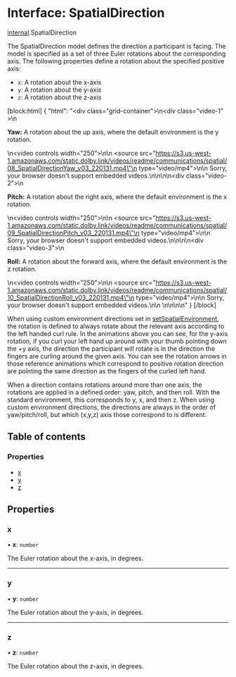 # Interface: SpatialDirection

[internal](../modules/internal.md).SpatialDirection

The SpatialDirection model defines the direction a participant is facing. The model is specified as a set of three Euler rotations about the corresponding axis. The following properties define a rotation about the specified positive axis:

- `x`: A rotation about the x-axis
- `y`: A rotation about the y-axis
- `z`: A rotation about the z-axis

[block:html]
{
  "html": "<div class=\"grid-container\">\n<div class=\"video-1\" >\n <p><b>Yaw:</b> A rotation about the up axis, where the default environment is the y rotation.</p>\n<video controls width=\"250\">\n\n <source src=\"https://s3.us-west-1.amazonaws.com/static.dolby.link/videos/readme/communications/spatial/08_SpatialDirectionYaw_v03_220131.mp4\"\n type=\"video/mp4\">\n\n Sorry, your browser doesn't support embedded videos.\n</video>\n</div>\n\n<div class=\"video-2\">\n <p><b>Pitch:</b> A rotation about the right axis, where the default environment is the x rotation.</p>\n<video controls width=\"250\">\n\n <source src=\"https://s3.us-west-1.amazonaws.com/static.dolby.link/videos/readme/communications/spatial/09_SpatialDirectionPitch_v03_220131.mp4\"\n type=\"video/mp4\">\n\n Sorry, your browser doesn't support embedded videos.\n</video>\n</div>\n\n<div class=\"video-3\">\n <p><b>Roll:</b> A rotation about the forward axis, where the default environment is the z rotation.</p>\n<video controls width=\"250\">\n\n <source src=\"https://s3.us-west-1.amazonaws.com/static.dolby.link/videos/readme/communications/spatial/10_SpatialDirectionRoll_v03_220131.mp4\"\n type=\"video/mp4\">\n\n Sorry, your browser doesn't support embedded videos.\n</video>\n \n</div>\n</div>\n\n<style>\n .grid-container {\n display: grid; \n \n }\n \n .grid-container {\ndisplay: grid;\ngrid-template-columns: repeat(auto-fit, minmax(250px, 1fr));\ngrid-column-gap: 10px;\ngrid-row-gap: 50px;\n}\n \n \n</style>"
}
[/block]

When using custom environment directions set in [setSpatialEnvironment](doc:rn-client-sdk-references-conferenceservice#setspatialenvironment), the rotation is defined to always rotate about the relevant axis according to the left handed curl rule. In the animations above you can see, for the y-axis rotation, if you curl your left hand up around with your thumb pointing down the +y axis, the direction the participant will rotate is in the direction the fingers are curling around the given axis. You can see the rotation arrows in those reference animations which correspond to positive rotation direction are pointing the same direction as the fingers of the curled left hand.

When a direction contains rotations around more than one axis, the rotations are applied in a defined order: yaw, pitch, and then roll. With the standard environment, this corresponds to y, x, and then z. When using custom environment directions, the directions are always in the order of yaw/pitch/roll, but which (x,y,z) axis those correspond to is different.

## Table of contents

### Properties

- [x](internal.SpatialDirection.md#x)
- [y](internal.SpatialDirection.md#y)
- [z](internal.SpatialDirection.md#z)

## Properties

### x

• **x**: `number`

The Euler rotation about the x-axis, in degrees.

___

### y

• **y**: `number`

The Euler rotation about the y-axis, in degrees.

___

### z

• **z**: `number`

The Euler rotation about the z-axis, in degrees.
